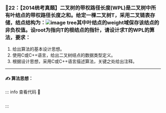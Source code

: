 ### :page_with_curl:22：【2014统考真题】二叉树的带权路径长度(WPL)是二叉树中所有叶结点的带权路径长度之和。给定一棵二叉树T，采用二叉链表存储，结点结构为：![image tree](/img/tree-02.png)其中叶结点的weight域保存该结点的非负权值。设root为指向T的根结点的指针，请设计求T的WPL的算法，要求：
1. 给出算法的基本设计思想。
2. 使用C或C++语言，给出二叉树结点的数据类型定义。
3. 根据设计思想，采用C或C++语言描述算法，关键之处给出注释。


---

#### :writing_hand: 算法思想：
> 

<!-- ::: details 查看代码  -->
::: info  查看代码 :cup_with_straw:
```C


```
:::

